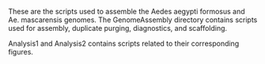 These are the scripts used to assemble the Aedes aegypti formosus and Ae. mascarensis genomes. The GenomeAssembly directory contains scripts used for assembly, duplicate purging, diagnostics, and scaffolding.

Analysis1 and Analysis2 contains scripts related to their corresponding figures.